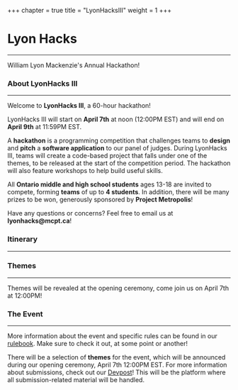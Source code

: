 +++
chapter = true
title = "LyonHacksIII"
weight = 1
+++

# Lyon Hacks
---
William Lyon Mackenzie's Annual Hackathon!

### About LyonHacks III

---
Welcome to **LyonHacks III**, a 60-hour hackathon!

LyonHacks III will start on **April 7th** at noon (12:00PM EST) and will end on **April 9th** at 11:59PM EST.

A **hackathon** is a programming competition that challenges teams to **design** and **pitch** a **software application** to our panel of judges. During LyonHacks III, teams will create a code-based project that falls under one of the themes, to be released at the start of the competition period. The hackathon will also feature workshops to help build useful skills.

All **Ontario middle and high school students** ages 13-18 are invited to compete, forming **teams** of up to **4 students**. In addition, there will be many prizes to be won, generously sponsored by **Project Metropolis**!

Have any questions or concerns? Feel free to email us at __lyonhacks@mcpt.ca__!

### Itinerary
---



### Themes
---

Themes will be revealed at the opening ceremony, come join us on April 7th at 12:00PM!

### The Event

---

More information about the event and specific rules can be found in our [rulebook](https://mcpt.ca/lh-rulebook). Make sure to check it out, at some point or another!

There will be a selection of **themes** for the event, which will be announced during our opening ceremony, April 7th 12:00PM EST. For more information about submissions, check out our [Devpost](https://lyonhacks-iii.devpost.com/)! This will be the platform where all submission-related material will be handled.
